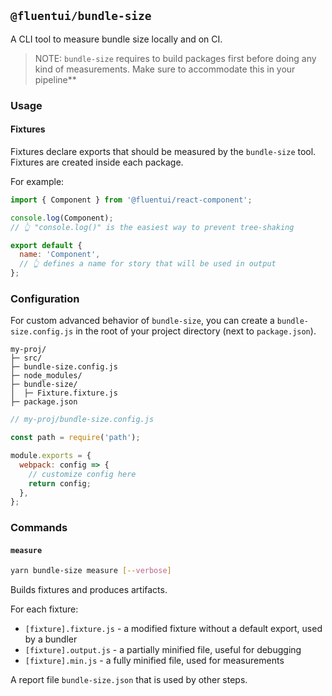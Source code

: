 ## `@fluentui/bundle-size`

A CLI tool to measure bundle size locally and on CI.

> NOTE: `bundle-size` requires to build packages first before doing any kind of measurements. Make sure to accommodate this in your pipeline\*\*

### Usage

#### Fixtures

Fixtures declare exports that should be measured by the `bundle-size` tool. Fixtures are created inside each package.

For example:

```js
import { Component } from '@fluentui/react-component';

console.log(Component);
// 👆 "console.log()" is the easiest way to prevent tree-shaking

export default {
  name: 'Component',
  // 👆 defines a name for story that will be used in output
};
```

### Configuration

For custom advanced behavior of `bundle-size`, you can create a `bundle-size.config.js` in the root of your project directory (next to `package.json`).

```
my-proj/
├─ src/
├─ bundle-size.config.js
├─ node_modules/
├─ bundle-size/
│  ├─ Fixture.fixture.js
├─ package.json
```

```js
// my-proj/bundle-size.config.js

const path = require('path');

module.exports = {
  webpack: config => {
    // customize config here
    return config;
  },
};
```

### Commands

#### `measure`

```sh
yarn bundle-size measure [--verbose]
```

Builds fixtures and produces artifacts.

For each fixture:

- `[fixture].fixture.js` - a modified fixture without a default export, used by a bundler
- `[fixture].output.js` - a partially minified file, useful for debugging
- `[fixture].min.js` - a fully minified file, used for measurements

A report file `bundle-size.json` that is used by other steps.
